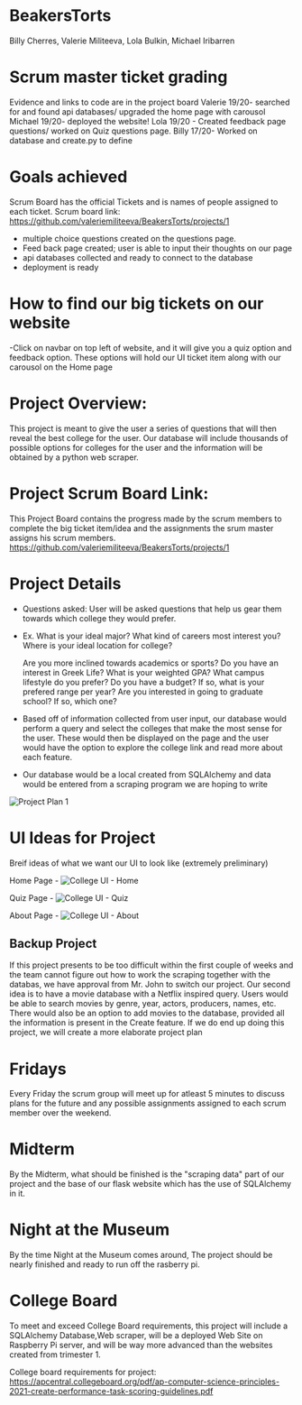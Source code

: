 # BeakersTorts
Billy Cherres, Valerie Militeeva, Lola Bulkin, Michael Iribarren

# Scrum master ticket grading
Evidence and links to code are in the project board 
Valerie 19/20- searched for and found api databases/ upgraded the home page with carousol
Michael 19/20- deployed the website!
Lola 19/20 - Created feedback page questions/ worked on Quiz questions page.
Billy 17/20- Worked on database and create.py to define
# Goals achieved
Scrum Board has the official Tickets and is names of people assigned to each ticket.
Scrum board link: https://github.com/valeriemiliteeva/BeakersTorts/projects/1
- multiple choice questions created on the questions page.                          
- Feed back page created; user is able to input their thoughts on our page
- api databases collected and ready to connect to the database
- deployment is ready
# How to find our big tickets on our website
-Click on navbar on top left of website, and it will give you a quiz option and feedback option.
These options will hold our UI ticket item along with our carousol on the Home page

# Project Overview:
This project is meant to give the user a series of questions that will then reveal the best college for the user. Our database will include thousands of possible options for colleges for the user and the information will be obtained by a python web scraper.

# Project Scrum Board Link:
This Project Board contains the progress made by the scrum members to complete the big ticket item/idea and the assignments the srum master assigns his scrum members.
https://github.com/valeriemiliteeva/BeakersTorts/projects/1

# Project Details
- Questions asked: User will be asked questions that help us gear them towards which college they would prefer.
- Ex. What is your ideal major?
    What kind of careers most interest you?
    Where is your ideal location for college?
  
    Are you more inclined towards academics or sports?
    Do you have an interest in Greek Life?
    What is your weighted GPA?
    What campus lifestyle do you prefer?
    Do you have a budget? If so, what is your prefered range per year?
    Are you interested in going to graduate school? If so, which one?
- Based off of information collected from user input, our database would perform a query and select the colleges that make the most sense for the user. These would   then be displayed on the page and the user would have the option to explore the college link and read more about each feature.
- Our database would be a local created from SQLAlchemy and data would be entered from a scraping program we are hoping to write

![Project Plan 1](https://user-images.githubusercontent.com/43625360/101848081-7e9e9a80-3b09-11eb-915c-4bfbc809652c.png)

# UI Ideas for Project

Breif ideas of what we want our UI to look like (extremely preliminary)

Home Page - 
![College UI - Home](https://user-images.githubusercontent.com/43625360/101936740-c9fe8a80-3b95-11eb-9d03-5811107ee2d9.png)

Quiz Page - 
![College UI - Quiz](https://user-images.githubusercontent.com/43625360/101937925-607f7b80-3b97-11eb-92f6-e55bb16eeaf4.png)

About Page - 
![College UI - About](https://user-images.githubusercontent.com/43625360/101938442-2cf12100-3b98-11eb-8f41-7c2f24b9b963.png)


## Backup Project
If this project presents to be too difficult within the first couple of weeks and the team cannot figure out how to work the scraping together with the databas, we have approval from Mr. John to switch our project. Our second idea is to have a movie database with a Netflix inspired query. Users would be able to search movies by genre, year, actors, producers, names, etc. There would also be an option to add movies to the database, provided all the information is present in the Create feature. If we do end up doing this project, we will create a more elaborate project plan

# Fridays
Every Friday the scrum group will meet up for atleast 5 minutes to discuss plans for the future and any possible assignments assigned to each scrum member over the weekend.
# Midterm
By the Midterm, what should be finished is the "scraping data" part of our project and the base of our flask website which has the use of SQLAlchemy in it.
# Night at the Museum
By the time Night at the Museum comes around, The project should be nearly finished and ready to run off the rasberry pi.
# College Board
To meet and exceed College Board requirements, this project will include a SQLAlchemy Database,Web scraper, will be a deployed Web Site on Raspberry Pi server, and will be way more advanced than the websites created from trimester 1.

College board requirements for project: https://apcentral.collegeboard.org/pdf/ap-computer-science-principles-2021-create-performance-task-scoring-guidelines.pdf


